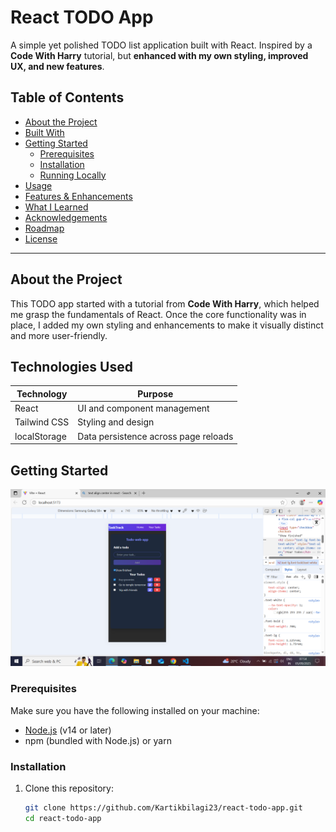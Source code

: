 # React TODO App

A simple yet polished TODO list application built with React. Inspired by a **Code With Harry** tutorial, but **enhanced with my own styling, improved UX, and new features**.

## Table of Contents

- [About the Project](#about-the-project)  
- [Built With](#built-with)  
- [Getting Started](#getting-started)  
  - [Prerequisites](#prerequisites)  
  - [Installation](#installation)  
  - [Running Locally](#running-locally)  
- [Usage](#usage)  
- [Features & Enhancements](#features--enhancements)  
- [What I Learned](#what-i-learned)  
- [Acknowledgements](#acknowledgements)  
- [Roadmap](#roadmap)  
- [License](#license)

---

## About the Project

This TODO app started with a tutorial from **Code With Harry**, which helped me grasp the fundamentals of React. Once the core functionality was in place, I added my own styling and enhancements to make it visually distinct and more user-friendly.

## Technologies Used

| Technology       | Purpose                               |
|------------------|----------------------------------------|
| React            | UI and component management            |
| Tailwind CSS     | Styling and design                    |
| localStorage     | Data persistence across page reloads  |


## Getting Started

![Description of image](react.png)
### Prerequisites

Make sure you have the following installed on your machine:

- [Node.js](https://nodejs.org/) (v14 or later)  
- npm (bundled with Node.js) or yarn

### Installation

1. Clone this repository:
   ```bash
   git clone https://github.com/Kartikbilagi23/react-todo-app.git
   cd react-todo-app
